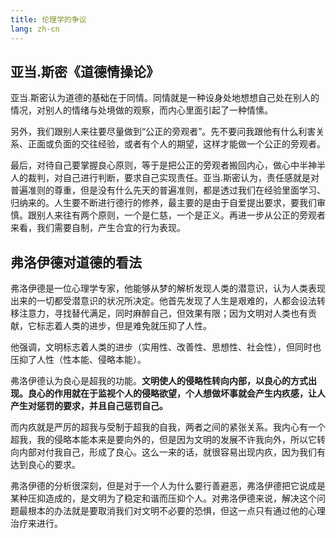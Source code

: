 ```yaml
---
title: 伦理学的争议
lang: zh-cn
---
```


## 亚当.斯密《道德情操论》

亚当.斯密认为道德的基础在于同情。同情就是一种设身处地想想自己处在别人的情况，对别人的情绪与处境做的观察，而内心里面引起了一种情愫。

另外，我们跟别人来往要尽量做到“公正的旁观者”。先不要问我跟他有什么利害关系、正面或负面的交往经验，或者有个人的期望，这样才能做一个公正的旁观者。

最后，对待自己要掌握良心原则，等于是把公正的旁观者搬回内心，做心中半神半人的裁判，对自己进行判断，要求自己实现责任。亚当.斯密认为，责任感就是对普遍准则的尊重，但是没有什么先天的普遍准则，都是透过我们在经验里面学习、归纳来的。人生要不断进行德行的修养，最主要的是由于自爱提出要求，要我们审慎。跟别人来往有两个原则，一个是仁慈，一个是正义。再进一步从公正的旁观者来看，我们需要自制，产生合宜的行为表现。


## 弗洛伊德对道德的看法

弗洛伊德是一位心理学专家，他能够从梦的解析发现人类的潜意识，认为人类表现出来的一切都受潜意识的状况所决定。他首先发现了人生是艰难的，人都会设法转移注意力，寻找替代满足，同时麻醉自己，但效果有限；因为文明对人类也有贡献，它标志着人类的进步，但是难免就压抑了人性。

他强调，文明标志着人类的进步（实用性、改善性、思想性、社会性），但同时也压抑了人性（性本能、侵略本能）。

弗洛伊德认为良心是超我的功能。**文明使人的侵略性转向内部，以良心的方式出现。良心的作用就在于监视个人的侵略欲望，个人想做坏事就会产生内疚感，让人产生对惩罚的要求，并且自己惩罚自己。**

而内疚就是严厉的超我与受制于超我的自我，两者之间的紧张关系。我内心有一个超我，我的侵略本能本来是要向外的，但是因为文明的发展不许我向外，所以它转向内部对付我自己，形成了良心。这么一来的话，就很容易出现内疚，因为我们有达到良心的要求。

弗洛伊德的分析很深刻，但是对于一个人为什么要行善避恶，弗洛伊德把它说成是某种压抑造成的，是文明为了稳定和谐而压抑个人。对弗洛伊德来说，解决这个问题最根本的办法就是要取消我们对文明不必要的恐惧，但这一点只有通过他的心理治疗来进行。
